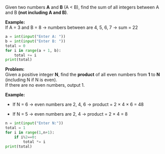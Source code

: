 Given two numbers **A** and **B** (A < B), find the sum of all integers between A and B **(not including A and B)**.

**Example:**  
If A = 3 and B = 8 → numbers between are 4, 5, 6, 7 → sum = 22

~~~python
a = int(input("Enter A: "))
b = int(input("Enter B: "))
total = 0
for i in range(a + 1, b):
    total += i
print(total)
~~~


**Problem:**  
Given a positive integer **N**, find the **product** of all even numbers from **1** to **N** (including N if N is even).  
If there are no even numbers, output 1.

**Example:**

- If N = 6 → even numbers are 2, 4, 6 → product = 2 × 4 × 6 = 48
    
- If N = 5 → even numbers are 2, 4 → product = 2 × 4 = 8

~~~python
n = int(input("Enter N:"))
total = 1
for i in range(1,n+1):
    if i%2==0:
        total *= i
print(total)
~~~
